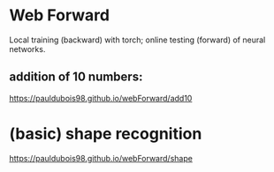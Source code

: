 # Web Forward
Local training (backward) with torch; online testing (forward) of neural networks.

## addition of 10 numbers:
https://pauldubois98.github.io/webForward/add10

# (basic) shape recognition
https://pauldubois98.github.io/webForward/shape
